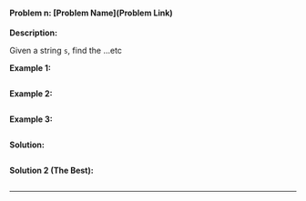 #### Problem n: [Problem Name](Problem Link)

**Description:**

Given a string `s`, find the ...etc

**Example 1:**
```plaintext

```

**Example 2:**
```plaintext

```

**Example 3:**
```plaintext

```

**Solution:**
```java

```

**Solution 2 (The Best):**
```java

```
***
